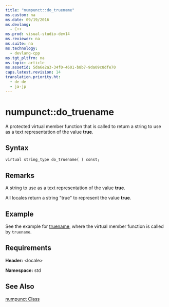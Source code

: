 ```yaml
---
title: "numpunct::do_truename"
ms.custom: na
ms.date: 09/19/2016
ms.devlang: 
  - C++
ms.prod: visual-studio-dev14
ms.reviewer: na
ms.suite: na
ms.technology: 
  - devlang-cpp
ms.tgt_pltfrm: na
ms.topic: article
ms.assetid: 5da6e2a3-34f0-4601-b8b7-9da09c8dfe70
caps.latest.revision: 14
translation.priority.ht: 
  - de-de
  - ja-jp
---
```

# numpunct::do_truename
A protected virtual member function that is called to return a string to use as a text representation of the value **true**.  
  
## Syntax  
  
```  
virtual string_type do_truename( ) const;  
```  
  
## Remarks  
 A string to use as a text representation of the value **true**.  
  
 All locales return a string "true" to represent the value **true**.  
  
## Example  
 See the example for [truename](../vs140/numpunct--truename.md), where the virtual member function is called by `truename`.  
  
## Requirements  
 **Header:** <locale\>  
  
 **Namespace:** std  
  
## See Also  
 [numpunct Class](../vs140/numpunct-Class.md)